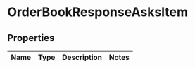 

# OrderBookResponseAsksItem


## Properties

| Name | Type | Description | Notes |
|------------ | ------------- | ------------- | -------------|



